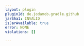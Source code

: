 ```yaml
---
layout: plugin
pluginId: de.jodamob.gradle.github
jarSha1: INVALID
isJarAvailable: true
error: NONE
violations: []

---
```

